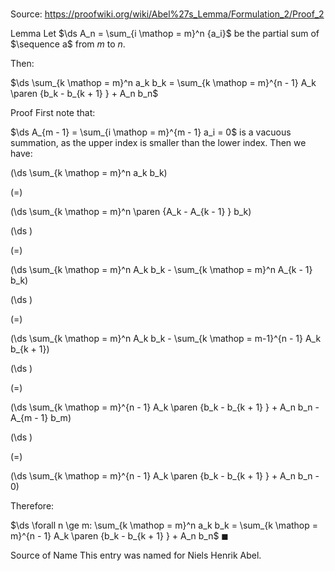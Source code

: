 # 

Source: https://proofwiki.org/wiki/Abel%27s_Lemma/Formulation_2/Proof_2

Lemma
Let $\ds A_n = \sum_{i \mathop = m}^n {a_i}$ be the partial sum of $\sequence a$ from $m$ to $n$.

Then:

$\ds \sum_{k \mathop = m}^n a_k b_k = \sum_{k \mathop = m}^{n - 1} A_k \paren {b_k - b_{k + 1} } + A_n b_n$


Proof
First note that:

$\ds A_{m - 1} = \sum_{i \mathop = m}^{m - 1} a_i = 0$
is a vacuous summation, as the upper index is smaller than the lower index.
Then we have:














\(\ds \sum_{k \mathop = m}^n a_k b_k\)

\(=\)







\(\ds \sum_{k \mathop = m}^n \paren {A_k - A_{k - 1} } b_k\)




















\(\ds \)

\(=\)







\(\ds \sum_{k \mathop = m}^n A_k b_k - \sum_{k \mathop = m}^n A_{k - 1} b_k\)




















\(\ds \)

\(=\)







\(\ds \sum_{k \mathop = m}^n A_k b_k - \sum_{k \mathop = m-1}^{n - 1} A_k b_{k + 1}\)




















\(\ds \)

\(=\)







\(\ds \sum_{k \mathop = m}^{n - 1} A_k \paren {b_k - b_{k + 1} } + A_n b_n - A_{m - 1} b_m\)




















\(\ds \)

\(=\)







\(\ds \sum_{k \mathop = m}^{n - 1} A_k \paren {b_k - b_{k + 1} } + A_n b_n - 0\)









Therefore:

$\ds \forall n \ge m: \sum_{k \mathop = m}^n a_k b_k = \sum_{k \mathop = m}^{n - 1} A_k \paren {b_k - b_{k + 1} } + A_n b_n$
$\blacksquare$


Source of Name
This entry was named for Niels Henrik Abel.





